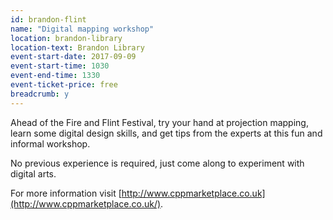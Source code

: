 ```yaml
---
id: brandon-flint
name: "Digital mapping workshop"
location: brandon-library
location-text: Brandon Library
event-start-date: 2017-09-09
event-start-time: 1030
event-end-time: 1330
event-ticket-price: free
breadcrumb: y
---
```


Ahead of the Fire and Flint Festival, try your hand at projection mapping, learn some digital design skills, and get tips from the experts at this fun and informal workshop.

No previous experience is required, just come along to experiment with digital arts.

For more information visit [http://www.cppmarketplace.co.uk](http://www.cppmarketplace.co.uk/).
